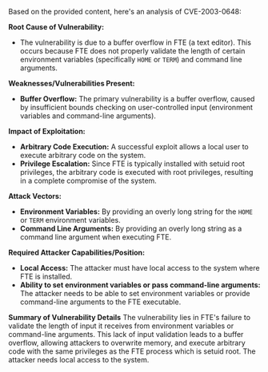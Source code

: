 Based on the provided content, here's an analysis of CVE-2003-0648:

**Root Cause of Vulnerability:**
- The vulnerability is due to a buffer overflow in FTE (a text editor). This occurs because FTE does not properly validate the length of certain environment variables (specifically `HOME` or `TERM`) and command line arguments.

**Weaknesses/Vulnerabilities Present:**
- **Buffer Overflow:** The primary vulnerability is a buffer overflow, caused by insufficient bounds checking on user-controlled input (environment variables and command-line arguments).

**Impact of Exploitation:**
- **Arbitrary Code Execution:** A successful exploit allows a local user to execute arbitrary code on the system.
- **Privilege Escalation:**  Since FTE is typically installed with setuid root privileges, the arbitrary code is executed with root privileges, resulting in a complete compromise of the system.

**Attack Vectors:**
- **Environment Variables:** By providing an overly long string for the `HOME` or `TERM` environment variables.
- **Command Line Arguments:** By providing an overly long string as a command line argument when executing FTE.

**Required Attacker Capabilities/Position:**
- **Local Access:** The attacker must have local access to the system where FTE is installed.
- **Ability to set environment variables or pass command-line arguments:** The attacker needs to be able to set environment variables or provide command-line arguments to the FTE executable.

**Summary of Vulnerability Details**
The vulnerability lies in FTE's failure to validate the length of input it receives from environment variables or command-line arguments. This lack of input validation leads to a buffer overflow, allowing attackers to overwrite memory, and execute arbitrary code with the same privileges as the FTE process which is setuid root. The attacker needs local access to the system.